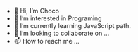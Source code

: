 - 👋 Hi, I’m Choco
- 👀 I’m interested in Programing
- 🌱 I’m currently learning JavaScript path.
- 💞️ I’m looking to collaborate on ...
- 📫 How to reach me ...

<!---
fiati3ewty/fiati3ewty is a ✨ special ✨ repository because its `README.md` (this file) appears on your GitHub profile.
You can click the Preview link to take a look at your changes.
--->
